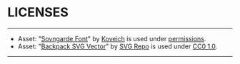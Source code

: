 # LICENSES

---

- Asset: "[Sovngarde Font](https://www.nexusmods.com/skyrimspecialedition/mods/386)" by [Koveich](https://www.nexusmods.com/users/34763925) is used under [permissions](https://www.nexusmods.com/skyrimspecialedition/mods/386?tab=posts).
- Asset: "[Backpack SVG Vector](https://www.svgrepo.com/svg/118604/backpack)" by [SVG Repo](https://www.svgrepo.com/) is used under [CC0 1.0](https://creativecommons.org/publicdomain/zero/1.0/).

---

